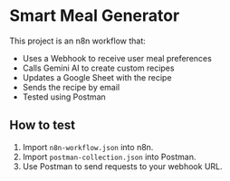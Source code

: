 # Smart Meal Generator

This project is an n8n workflow that:
- Uses a Webhook to receive user meal preferences
- Calls Gemini AI to create custom recipes
- Updates a Google Sheet with the recipe
- Sends the recipe by email
- Tested using Postman

## How to test

1. Import `n8n-workflow.json` into n8n.
2. Import `postman-collection.json` into Postman.
3. Use Postman to send requests to your webhook URL.

